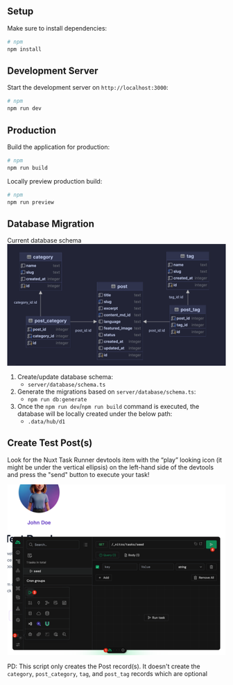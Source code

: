 ## Setup

Make sure to install dependencies:

```bash
# npm
npm install
```

## Development Server

Start the development server on `http://localhost:3000`:

```bash
# npm
npm run dev
```

## Production

Build the application for production:

```bash
# npm
npm run build
```

Locally preview production build:

```bash
# npm
npm run preview
```

## Database Migration

Current database schema
![nuxt-blog-diagram.png](public/nuxt-blog-diagram.png)

1. Create/update database schema: 
   - `server/database/schema.ts`
2. Generate the migrations based on `server/database/schema.ts`: 
   - `npm run db:generate`
3. Once the `npm run dev`/`npm run build` command is executed, the database will be locally created under the below path:
   - `.data/hub/d1`

## Create Test Post(s)

Look for the Nuxt Task Runner devtools item with the “play” looking icon (it might be under the vertical ellipsis) on
the left-hand side of the devtools and press the "send" button to execute your task!

![devtools-seed-database.png](public/devtools-seed-database.png)

PD: This script only creates the Post record(s). It doesn't create the `category`, `post_category`, `tag`, and
`post_tag` records which are optional
